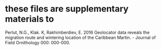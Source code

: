 # these files are supplementary materials to 
Perlut, N.G., Klak. K, Rakhimberdiev, E. 2016 Geolocator data reveals the migration route and wintering location of the Caribbean Martin. - Journal of Field Ornithology 000: 000-000.
